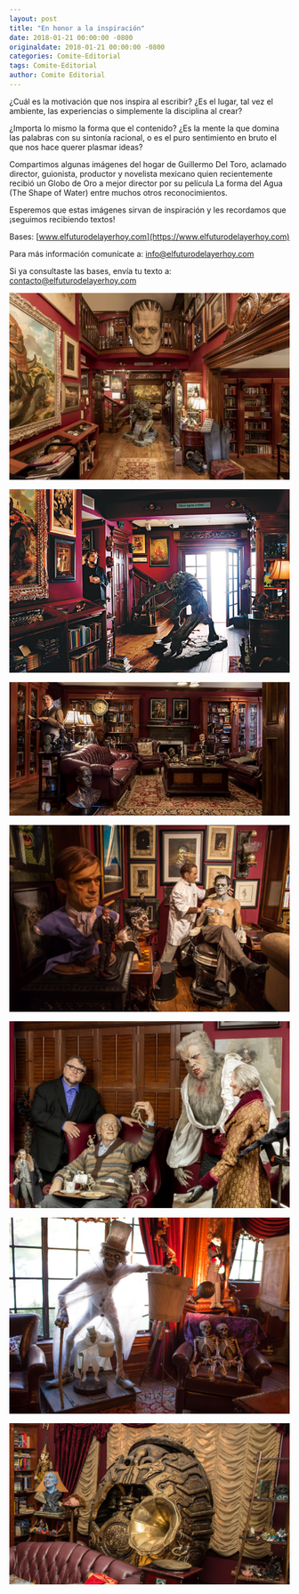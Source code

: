 ```yaml
---
layout: post
title: "En honor a la inspiración"
date: 2018-01-21 00:00:00 -0800
originaldate: 2018-01-21 00:00:00 -0800
categories: Comite-Editorial
tags: Comite-Editorial
author: Comite Editorial
---
```


¿Cuál es la motivación que nos inspira al escribir? ¿Es el lugar, tal vez el ambiente, las experiencias o simplemente la disciplina al crear? 

¿Importa lo mismo la forma que el contenido? ¿Es la mente la que domina las palabras con su sintonía racional, o es el puro sentimiento en bruto el que nos hace querer plasmar ideas? 

Compartimos algunas imágenes del hogar de Guillermo Del Toro, aclamado director, guionista, productor y novelista mexicano quien recientemente recibió un Globo de Oro a mejor director por su película La forma del Agua (The Shape of Water) entre muchos otros reconocimientos. 

Esperemos que estas imágenes sirvan de inspiración y les recordamos que ¡seguimos recibiendo textos! 

Bases: [www.elfuturodelayerhoy.com](https://www.elfuturodelayerhoy.com)

Para más información comunícate a: [info@elfuturodelayerhoy.com](mailto:info@elfuturodelayerhoy.com)

Si ya consultaste las bases, envía tu texto a: [contacto@elfuturodelayerhoy.com](mailto:contacto@elfuturodelayerhoy.com)

![1-casa](/assets/1.jpg)

![2-casa](/assets/2.jpg)

![3-casa](/assets/3.jpg)

![4-casa](/assets/4.jpg)

![5-casa](/assets/5.jpg)

![6-casa](/assets/6.jpg)

![7-casa](/assets/7.jpg)
